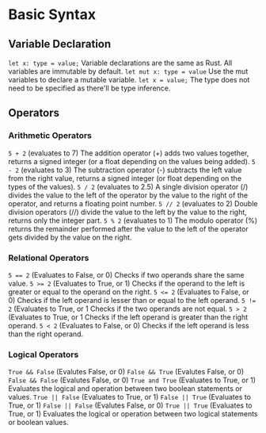 # Basic Syntax
## Variable Declaration
`let x: type = value;`
Variable declarations are the same as Rust. All variables are immutable by default. 
`let mut x: type = value`
Use the mut variables to declare a mutable variable.
`let x = value;`
The type does not need to be specified as there'll be type inference.
## Operators
### Arithmetic  Operators
`5 + 2` (evaluates to 7)
The addition operator (+) adds two values together, returns a signed integer (or a float depending on the values being added).
`5 - 2` (evaluates to 3)
The subtraction operator (-) subtracts the left value from the right value, returns a signed integer (or float depending on the types of the values).
`5 / 2` (evaluates to 2.5)
A single division operator (/) divides the value to the left of the operator by the value to the right of the operator, and returns a floating point number.
`5 // 2` (evaluates to 2)
Double division operators (//) divide the value to the left by the value to the right, returns only the integer part.
`5 % 2` (evaluates to 1)
The modulo operator (%) returns the remainder performed after the value to the left of the operator gets divided by the value on the right.
### Relational Operators
`5 == 2` (Evaluates to False, or 0) 
Checks if two operands share the same value.
`5 >= 2` (Evaluates to True, or 1)
Checks if the operand to the left is greater or equal to the operand on the right.
`5 <= 2` (Evaluates to False, or 0)
Checks if the left operand is lesser than or equal to the left operand.
`5 != 2` (Evaluates to True, or 1
Checks if the two operands are not equal.
`5 > 2` (Evaluates to True, or 1
Checks if the left operand is greater than the right operand.
`5 < 2` (Evaluates to False, or 0)
Checks if the left operand is less than the right operand.
### Logical Operators
`True && False` (Evalutes False, or 0)
`False && True` (Evalutes False, or 0)
`False && False` (Evalutes False, or 0)
`True and True` (Evaluates to True, or 1)
Evaluates the logical and operation between two boolean statements or values.
`True || False` (Evaluates to True, or 1)
`False || True` (Evaluates to True, or 1)
`False || False` (Evalutes False, or 0)
`True || True` (Evaluates to True, or 1)
Evaluates the logical or operation between two logical statements or boolean values.

